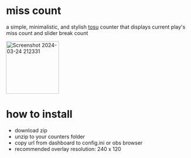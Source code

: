 # miss count
a simple, minimalistic, and stylish [tosu](https://github.com/KotRikD/tosu) counter that displays current play's miss count and slider break count

<img width="144" alt="Screenshot 2024-03-24 212331" src="https://github.com/breadles5/miss-count/assets/101068519/532f0e50-9fe7-4c3d-ac6f-21e40c35526f">

# how to install
- download zip
- unzip to your counters folder
- copy url from dashboard to config.ini or obs browser
- recommended overlay resolution: 240 x 120
